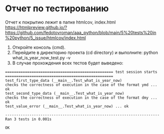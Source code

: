 Отчет по тестированию
==============================
Отчет к покрытию лежит в папке htmlcov, index.html
https://htmlpreview.github.io/?https://github.com/fedotovroman/aaa_python/blob/main/5%20tests%20in%20python/5_issue/htmlcov/index.html
1. Откройте консоль (cmd).
2. Перейдите в директорию проекта (cd directory) и выполните: python what_is_year_now_test.py -v
3. В случае прохождения всех тестов будет выведено: 
```
================================================= test session starts =================================================
test_first_type_data (__main__.Test_what_is_year_now)
checks the correctness of execution in the case of the format ymd ... ok
test_second_type_data (__main__.Test_what_is_year_now)
checks the correctness of execution in the case of the format dmy ... ok
test_value_error (__main__.Test_what_is_year_now) ... ok

----------------------------------------------------------------------
Ran 3 tests in 0.001s

OK
```
